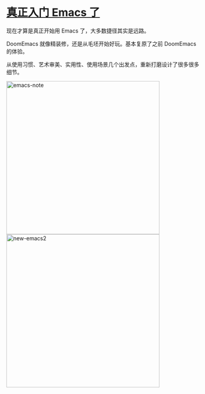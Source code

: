 # [真正入门 Emacs 了](https://github.com/VandeeFeng/gitmemos/issues/4)

现在才算是真正开始用 Emacs 了，大多数捷径其实是远路。

DoomEmacs 就像精装修，还是从毛坯开始好玩。基本复原了之前 DoomEmacs 的体验。

从使用习惯、艺术审美、实用性、使用场景几个出发点，重新打磨设计了很多很多细节。

<img width="400" alt="emacs-note" src="https://github.com/user-attachments/assets/3829cd37-be47-47d0-870d-72c83cd42c77">
<img width="400" alt="new-emacs2" src="https://github.com/user-attachments/assets/e71a1952-1461-4f99-ae75-5b8c82854b3e">

